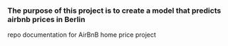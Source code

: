 ### The purpose of this project is to create a model that predicts airbnb prices in Berlin

repo documentation for AirBnB home price project
